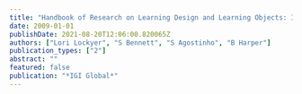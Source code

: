 ```yaml
---
title: "Handbook of Research on Learning Design and Learning Objects: Issues, Applications and Technologies"
date: 2009-01-01
publishDate: 2021-08-20T12:06:00.820065Z
authors: ["Lori Lockyer", "S Bennett", "S Agostinho", "B Harper"]
publication_types: ["2"]
abstract: ""
featured: false
publication: "*IGI Global*"
---
```



